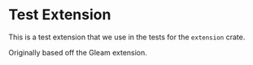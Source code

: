 # Test Extension

This is a test extension that we use in the tests for the `extension` crate.

Originally based off the Gleam extension.
